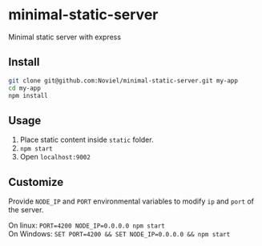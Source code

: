 # minimal-static-server
Minimal static server with express

## Install

```sh
git clone git@github.com:Noviel/minimal-static-server.git my-app
cd my-app
npm install
```

## Usage

1. Place static content inside `static` folder.
2. `npm start`
3. Open `localhost:9002`

## Customize

Provide `NODE_IP` and `PORT` environmental variables to modify `ip` and `port` of the server.

On linux: `PORT=4200 NODE_IP=0.0.0.0 npm start`  
On Windows: `SET PORT=4200 && SET NODE_IP=0.0.0.0 && npm start`
